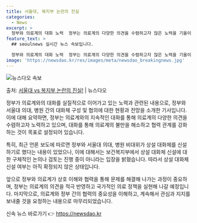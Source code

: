 ```yaml
---
title: 서울대, 복지부 논란의 진실
categories:
  - News
excerpt: >
  정부와 의료계의 대화 노력  정부는 의료계의 다양한 의견을 수렴하고자 많은 노력을 기울이고 있으며, 특히 서…
feature_text: >
  ## seoulnews 실시간 뉴스 속보입니다.

  정부와 의료계의 대화 노력  정부는 의료계의 다양한 의견을 수렴하고자 많은 노력을 기울이고 있으며, 특히 서…
image: 'https://newsdao.kr/res/images/meta/newsdao_breakingnews.jpg'
---
```


![뉴스다오 속보](https://newsdao.kr/res/images/meta/newsdao_breakingnews.jpg)

<p>출처: <a href="https://newsdao.kr/4245" rel="dofollow">서울대 vs 복지부 논란의 진실!</a> | 뉴스다오</p>

정부가 의료계와의 대화를 실질적으로 이어가고 있는 노력과 관련된 내용으로, 정부와 서울대 의대, 병원 간의 대화체 구성 및 협의에 대한 현황과 전망을 소개한 기사입니다. 이에 대해 요약하면, 정부는 의료계와의 지속적인 대화를 통해 의료계의 다양한 의견을 수렴하고자 노력하고 있으며, 대화를 통해 의료계의 불만을 해소하고 협력 관계를 강화하는 것이 목표로 설정되어 있습니다.

특히, 최근 언론 보도에 따르면 정부와 서울대 의대, 병원 비대위가 상설 대화체를 신설하기로 했다는 내용이 있었으나, 이에 대해서는 보건복지부에서 상설 대화체 신설에 대한 구체적인 논의나 검토는 진행 중이 아니라는 입장을 밝혔습니다. 따라서 상설 대화체 신설 여부는 아직 확정되지 않은 상태입니다.

앞으로 정부와 의료계가 상호 이해와 협력을 통해 문제를 해결해 나가는 과정이 중요하며, 정부는 의료계의 의견을 적극 반영하고 국가적인 의료 정책을 실현해 나갈 예정입니다. 마지막으로, 의료계와 정부 간의 협력의 중요성을 이해하고, 계속해서 관심과 지지를 보내줄 것을 요청하는 내용으로 마무리되었습니다. 

신속 뉴스 바로가기 👉 <a href="https://newsdao.kr" rel="dofollow">https://newsdao.kr</a>


